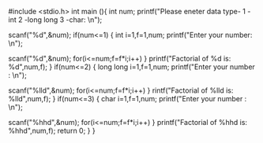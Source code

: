 #include <stdio.h>
int main (){
int num;
printf("Please eneter data type- 1 -int 2 -long long 3 -char: \n");

scanf("%d",&num);
if(num<=1)
{
int i=1,f=1,num;
printf("Enter your number: \n");

scanf("%d",&num);
for(i<=num;f=f*i;i++)
}
printf("Factorial of %d is: %d",num,f);
}
if(num<=2)
{
long long i=1,f=1,num;
printf("Enter your number : \n");

scanf("%lld",&num);
for(i<=num;f=f*i;i++)
}
rintf("Factorial of %lld is: %lld",num,f);
}
if(num<=3)
{
char i=1,f=1,num;
printf("Enter your number : \n");

scanf("%hhd",&num);
for(i<=num;f=f*i;i++)
}
printf("Factorial of %hhd is: %hhd",num,f);
return 0;
}
}
